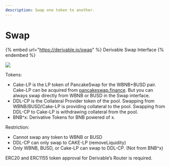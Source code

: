 ```yaml
---
description: Swap one token to another.
---
```


# Swap

{% embed url="https://derivable.io/swap" %}
Derivable Swap Interface
{% endembed %}

![](https://lh4.googleusercontent.com/z-Q6uU-6hyLppOUtYv\_hmdjrP3qUSs5Mdw6aSOhdAn--foe7MMjeLJXEG0adtT1dctrqHbOeMxHI8jqQ6Z\_kMdRIJr43DmWaK2IyYqzL-NjfJbKjHTSIAGuQMF1xLB\_\_tuTd58-MmWt-ID7REezS9VQH2l0OkPRWj3dvGHRgoXWWnp2oQIHG3C1pxeI4fw)

Tokens:

* Cake-LP is the LP token of PancakeSwap for the WBNB+BUSD pair. Cake-LP can be acquired from [pancakeswap.finance](https://pancakeswap.finance/add/BNB/0xe9e7CEA3DedcA5984780Bafc599bD69ADd087D56). But you can always swap directly from WBNB or BUSD in the Swap interface.
* DDL-CP is the Collateral Provider token of the pool. Swapping from WBNB/BUSD/Cake-LP is providing collateral to the pool. Swapping from DDL-CP to Cake-LP is withdrawing collateral from the pool.
* BNB^x: Derivative Tokens for BNB powered of x.

Restriction:

* Cannot swap any token to WBNB or BUSD
* DDL-CP can only swap to CAKE-LP (removeLiquidity)
* Only WBNB, BUSD, or Cake-LP can swap to DDL-CP. (Not from BNB^x)

ERC20 and ERC1155 token approval for Derivable’s Router is required.
